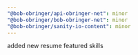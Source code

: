 ```yaml
---
"@bob-obringer/api-obringer-net": minor
"@bob-obringer/bob-obringer-net": minor
"@bob-obringer/sanity-io-content": minor
---
```


added new resume featured skills

